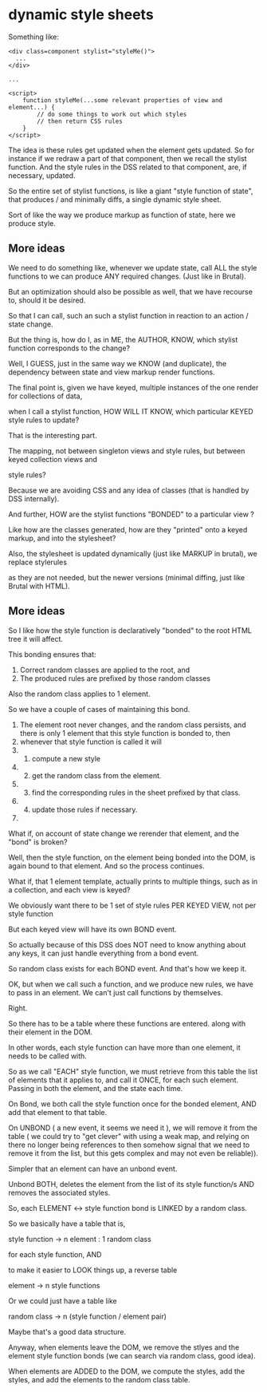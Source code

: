 # dynamic style sheets


Something like:

```
<div class=component stylist="styleMe()">
  ...
</div>

...

<script>
    function styleMe(...some relevant properties of view and element...) {
        // do some things to work out which styles
        // then return CSS rules
    }
</script>
```

The idea is these rules get updated when the element gets updated.
So for instance if we redraw a part of that component, then we recall the stylist function.
And the style rules in the DSS related to that component, are, if necessary, updated.

So the entire set of stylist functions, is like a giant 
"style function of state", that produces / and minimally diffs, 
a single dynamic style sheet.


Sort of like the way we produce markup as function of state, here we produce style.

## More ideas

We need to do something like, whenever we update state, call ALL the style functions to we can produce
ANY required changes. (Just like in Brutal).

But an optimization should also be possible as well, that we have recourse to, should it be desired.

So that I can call, such an such a stylist function in reaction to an action / state change.

But the thing is, how do I, as in ME, the AUTHOR, KNOW, which stylist function corresponds to the change?

Well, I GUESS, just in the same way we KNOW (and duplicate), the dependency between state and view markup render functions.

The final point is, given we have keyed, multiple instances of the one render for collections of data,

when I call a stylist function, HOW WILL IT KNOW, which particular KEYED style rules to update?

That is the interesting part.

The mapping, not between singleton views and style rules, but between keyed collection views and 

style rules?

Because we are avoiding CSS and any idea of classes (that is handled by DSS internally). 

And further, HOW are the stylist functions "BONDED" to a particular view ? 

Like how are the classes generated, how are they "printed" onto a keyed markup, and into the stylesheet?

Also, the stylesheet is updated dynamically (just like MARKUP in brutal), we replace stylerules

as they are not needed, but the newer versions (minimal diffing, just like Brutal with HTML).

## More ideas

So I like how the style function is declaratively "bonded" to the root HTML tree it will affect.

This bonding ensures that:

1) Correct random classes are applied to the root, and
2) The produced rules are prefixed by those random classes

Also the random class applies to 1 element.

So we have a couple of cases of maintaining this bond.

1. The element root never changes, and the random class persists, and there is only 1 element that this style function is bonded to, then
2. whenever that style function is called it will
3. 1. compute a new style
4. 2. get the random class from the element.
5. 3. find the corresponding rules in the sheet prefixed by that class.
6. 4. update those rules if necessary.
7. 

What if, on account of state change we rerender that element, and the "bond" is broken?

Well, then the style function, on the element being bonded into the DOM, is again
bound to that element. And so the process continues.

What if, that 1 element template, actually prints to multiple things, such as in a collection, and each view is keyed?

We obviously want there to be 1 set of style rules PER KEYED VIEW, not per style function

But each keyed view will have its own BOND event.

So actually because of this DSS does NOT need to know anything about any keys,
it can just handle everything from a bond event.

So random class exists for each BOND event. And that's how we keep it. 

OK, but when we call such a function, and we produce new rules, we have to pass in an element.
We can't just call functions by themselves. 

Right.

So there has to be a table where these functions are entered. along with their element in the DOM.

In other words, each style function can have more than one element, it needs to be called with. 

So as we call "EACH" style function, we must retrieve from this table the list of elements that it applies to, and call it ONCE, for each such element.
Passing in both the element, and the state each time.

On Bond, we both call the style function once for the bonded element, AND add that element to that table.

On UNBOND ( a new event, it seems we need it ), we will remove it from the table ( we could try to "get clever" with using a weak map, and relying on there
no longer being references to then somehow signal that we need to remove it from the list, but this gets complex and may not even be reliable)).

Simpler that an element can have an unbond event. 

Unbond BOTH, deletes the element from the list of its style function/s
AND removes the associated styles.

So, each ELEMENT <-> style function bond is LINKED by a random class.

So we basically have a table that is,

style function -> n element : 1 random class

for each style function, AND

to make it easier to LOOK things up, a reverse table

element -> n style functions

Or we could just have a table like

random class -> n (style function / element pair)

Maybe that's a good data structure.

Anyway, when elements leave the DOM, we remove the stlyes and the element style function bonds (we can search via random class, good idea).

When elements are ADDED to the DOM, we compute the styles, add the styles, and add the elements to the random class table. 




